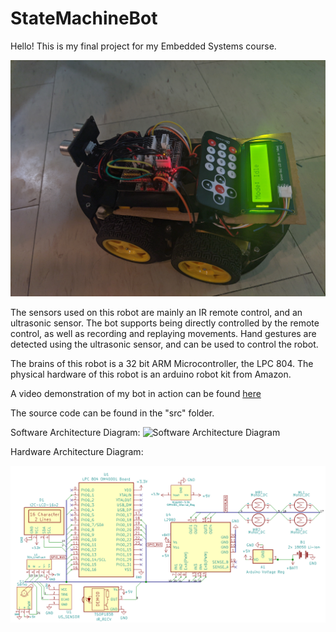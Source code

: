 # StateMachineBot
Hello! This is my final project for my Embedded Systems course.

![The robot](https://github.com/awalm/StateMachineBot/blob/master/images/IMG_20200410_004002.jpg)

The sensors used on this robot are mainly an IR remote control, and an ultrasonic sensor.  The bot supports being directly controlled by the remote control, as well as recording and replaying movements. Hand gestures are detected using the ultrasonic sensor, and can be used to control the robot.

The brains of this robot is a 32 bit ARM Microcontroller, the LPC 804. The physical hardware of this robot is an arduino robot kit from Amazon.

A video demonstration of my bot in action can be found [here](https://www.youtube.com/watch?v=8Y4A216La6w&feature=youtu.be)

The source code can be found in the "src" folder.

Software Architecture Diagram:
![Software Architecture Diagram](https://github.com/awalm/StateMachineBot/blob/master/images/Software%20Architecture-Updated.png "Software Architecture Diagram")

Hardware Architecture Diagram:

![Hardware Architecture Diagram](https://github.com/awalm/StateMachineBot/blob/master/images/Schematic_updated.png "Hardware Architecture Diagram")
